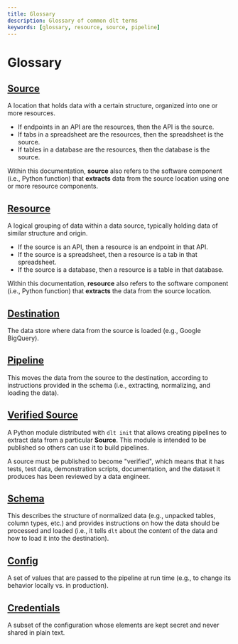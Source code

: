 ```yaml
---
title: Glossary
description: Glossary of common dlt terms
keywords: [glossary, resource, source, pipeline]
---
```


# Glossary

## [Source](source)

A location that holds data with a certain structure, organized into one or more resources.

- If endpoints in an API are the resources, then the API is the source.
- If tabs in a spreadsheet are the resources, then the spreadsheet is the source.
- If tables in a database are the resources, then the database is the source.

Within this documentation, **source** also refers to the software component (i.e., Python function)
that **extracts** data from the source location using one or more resource components.

## [Resource](resource)

A logical grouping of data within a data source, typically holding data of similar structure and
origin.

- If the source is an API, then a resource is an endpoint in that API.
- If the source is a spreadsheet, then a resource is a tab in that spreadsheet.
- If the source is a database, then a resource is a table in that database.

Within this documentation, **resource** also refers to the software component (i.e., Python function)
that **extracts** the data from the source location.

## [Destination](../dlt-ecosystem/destinations)

The data store where data from the source is loaded (e.g., Google BigQuery).

## [Pipeline](pipeline)

This moves the data from the source to the destination, according to instructions provided in the schema
(i.e., extracting, normalizing, and loading the data).

## [Verified Source](../walkthroughs/add-a-verified-source)

A Python module distributed with `dlt init` that allows creating pipelines to extract data from a
particular **Source**. This module is intended to be published so others can use it to
build pipelines.

A source must be published to become "verified", which means that it has tests, test data,
demonstration scripts, documentation, and the dataset it produces has been reviewed by a data engineer.

## [Schema](schema)

This describes the structure of normalized data (e.g., unpacked tables, column types, etc.) and provides
instructions on how the data should be processed and loaded (i.e., it tells `dlt` about the content
of the data and how to load it into the destination).

## [Config](credentials/configuration)

A set of values that are passed to the pipeline at run time (e.g., to change its behavior locally vs.
in production).

## [Credentials](credentials/config_specs)

A subset of the configuration whose elements are kept secret and never shared in plain text.

